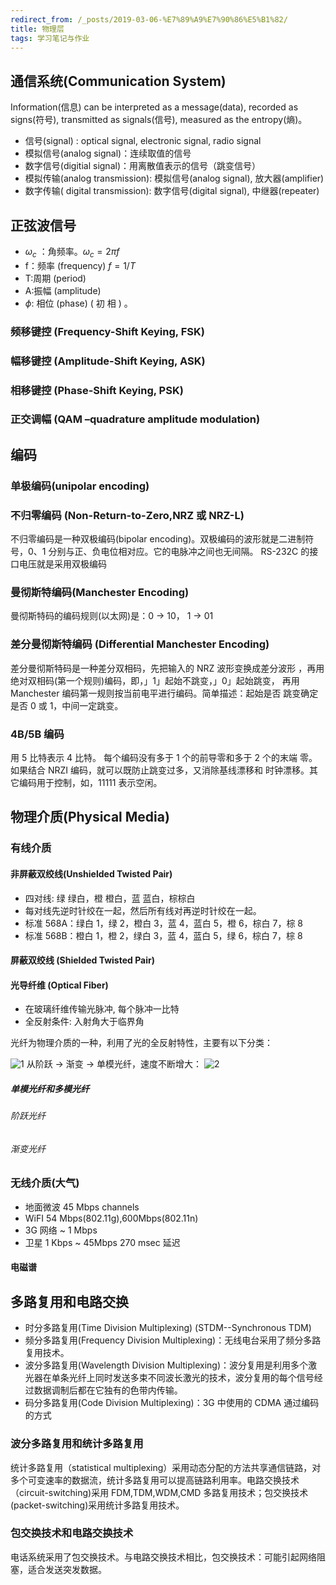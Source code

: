 ```yaml
---
redirect_from: /_posts/2019-03-06-%E7%89%A9%E7%90%86%E5%B1%82/
title: 物理层
tags: 学习笔记与作业
---
```


## 通信系统(Communication System)

Information(信息) can be interpreted as a message(data), recorded as signs(符号), transmitted as signals(信号), measured as the entropy(熵)。

- 信号(signal) : optical signal, electronic signal, radio signal
- 模拟信号(analog signal)：连续取值的信号
- 数字信号(digitial signal)：用离散值表示的信号（跳变信号）
- 模拟传输(analog transmission): 模拟信号(analog signal), 放大器(amplifier)
- 数字传输( digital transmission): 数字信号(digital signal), 中继器(repeater)

## 正弦波信号

- $\omega_c$ ：角频率。$\omega_c=2\pi f$
- f：频率 (frequency) $f=1/T$
- T:周期 (period)
- A:振幅 (amplitude)
- $\phi$: 相位 (phase) ( 初 相 ) 。

### 频移键控 (Frequency-Shift Keying, FSK)

### 幅移键控 (Amplitude-Shift Keying, ASK)

### 相移键控 (Phase-Shift Keying, PSK)

### 正交调幅 (QAM –quadrature amplitude modulation)

## 编码

### 单极编码(unipolar encoding)

### 不归零编码 (Non-Return-to-Zero,NRZ 或 NRZ-L)

不归零编码是一种双极编码(bipolar encoding)。双极编码的波形就是二进制符号，0、1 分别与正、负电位相对应。它的电脉冲之间也无间隔。 RS-232C 的接口电压就是采用双极编码

### 曼彻斯特编码(Manchester Encoding)

曼彻斯特码的编码规则(以太网)是：0 → 10， 1 → 01

### 差分曼彻斯特编码 (Differential Manchester Encoding)

差分曼彻斯特码是一种差分双相码，先把输入的 NRZ 波形变换成差分波形 ，再用绝对双相码(第一个规则)编码，即，」1」起始不跳变，」0」起始跳变， 再用 Manchester 编码第一规则按当前电平进行编码。简单描述：起始是否 跳变确定是否 0 或 1，中间一定跳变。

### 4B/5B 编码

用 5 比特表示 4 比特。 每个编码没有多于 1 个的前导零和多于 2 个的末端 零。如果结合 NRZI 编码，就可以既防止跳变过多，又消除基线漂移和 时钟漂移。其它编码用于控制，如，11111 表示空闲。

## 物理介质(Physical Media)

### 有线介质

#### 非屏蔽双绞线(Unshielded Twisted Pair)

- 四对线: 绿 绿白，橙 橙白，蓝 蓝白，棕棕白
- 每对线先逆时针绞在一起，然后所有线对再逆时针绞在一起。
- 标准 568A：绿白 1，绿 2，橙白 3，蓝 4，蓝白 5，橙 6，棕白 7，棕 8
- 标准 568B：橙白 1，橙 2，绿白 3，蓝 4，蓝白 5，绿 6，棕白 7，棕 8

#### 屏蔽双绞线 (Shielded Twisted Pair)

#### 光导纤维 (Optical Fiber)

- 在玻璃纤维传输光脉冲, 每个脉冲一比特
- 全反射条件: 入射角大于临界角

光纤为物理介质的一种，利用了光的全反射特性，主要有以下分类：

![1](https://img-blog.csdn.net/20180616171820803)
从阶跃 → 渐变 → 单模光纤，速度不断增大：
![2](https://img-blog.csdn.net/20180616172009231)

##### 单模光纤和多模光纤

###### 阶跃光纤

###### 渐变光纤

### 无线介质(大气)

- 地面微波 45 Mbps channels
- WiFI 54 Mbps(802.11g),600Mbps(802.11n)
- 3G 网络 ~ 1 Mbps
- 卫星 1 Kbps ~ 45Mbps 270 msec 延迟

#### 电磁谱

## 多路复用和电路交换

- 时分多路复用(Time Division Multiplexing) (STDM--Synchronous TDM)
- 频分多路复用(Frequency Division Multiplexing)：无线电台采用了频分多路复用技术。
- 波分多路复用(Wavelength Division Multiplexing)：波分复用是利用多个激光器在单条光纤上同时发送多束不同波长激光的技术，波分复用的每个信号经过数据调制后都在它独有的色带内传输。
- 码分多路复用(Code Division Multiplexing)：3G 中使用的 CDMA 通过编码的方式

### 波分多路复用和统计多路复用

统计多路复用（statistical multiplexing）采用动态分配的方法共享通信链路，对多个可变速率的数据流，统计多路复用可以提高链路利用率。电路交换技术（circuit-switching)采用 FDM,TDM,WDM,CMD 多路复用技术；包交换技术(packet-switching)采用统计多路复用技术。

### 包交换技术和电路交换技术

电话系统采用了包交换技术。与电路交换技术相比，包交换技术：可能引起网络阻塞，适合发送突发数据。
